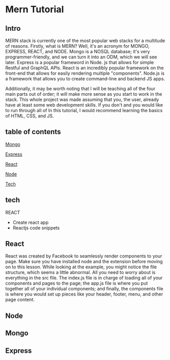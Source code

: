 # Mern Tutorial

## Intro
MERN stack is currently one of the most popular web stacks for a multitude of reasons. Firstly, what is MERN? Well, it's an acronym for MONGO, EXPRESS, REACT, and NODE. Mongo is a NOSQL database; it's very programmer-friendly, and we can turn it into an ODM, which we will see later. Express is a popular frameword in Node. js that allows for simple Restful and GraphQL APIs. React is an incredibly popular framework on the front-end that allows for easily rendering multiple "components".
Node.js is a framework that allows you to create command-line and backend JS apps.


Additionally, it may be worth noting that I will be teaching all of the four main parts out of order; it will make more sense as you start to work in the stack.
This whole project was made assuming that you, the user, already have at least some web development skills. If you don't and you would like to run through all of
In this tutorial, I would recommend learning the basics of HTML, CSS, and JS.
## table of contents

[Mongo](#Mongo)

[Express](#Express)

[React](#React)

[Node](#Node)

[Tech](#Tech)

## tech
REACT
* Create react app
* Reactjs code snippets

## React
React was created by Facebook to seamlessly render components to your page. Make sure you have installed node and the extension before moving on to this lesson.
While looking at the example, you might notice the file structure, which seems a little abnormal. All you need to worry about is everything in the src file.
The index.js file is in charge of loading all of your components and pages to the page; the app.js file is where you put together all of your individual components; and finally, the components file is where you would set up pieces like your header, footer, menu, and other page content.

## Node

## Mongo 

## Express
